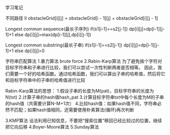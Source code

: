 学习笔记

不同路径 II
obstacleGrid[i][j] = obstacleGrid[i - 1][j] + obstacleGrid[i][j - 1]

Longest common sequence(最长子序列)
if(s1[i-1]==s2[j-1])
dp[i][j]=dp[i-1][j-1]+1
else
dp[i][j]=max(dp[i-1][j],dp[i][j-1])

Longest common substring(最长子串)
if(s1[i-1]==s2[j-1])
dp[i][j]=dp[i-1][j-1]+1
else
dp[i][j]=0

字符串匹配算法
1.暴力算法 brute force
2.Rabin-Karp算法
为了避免挨个字符对目标字符串和子串进行比较，我们可以尝试一次性判断两者是否相等。
因此，我们需要一个好的哈希函数。通过哈希函数，我们可以算出子串的哈希值，然后将它
和目标字符串中的子串的哈希值进行比较

Rabin-Karp算法的思想：
1.假设子串的长度为M(pat)，目标字符串的长度为N(txt)
2.计算子串的hash值hash_pat
3.计算目标字符串txt中每个长度为M的子串的hash值（共需要计算N-M+1次）
4.比较hash值：如果hash值不同，字符串必然不匹配；如果hash值相同，还需要使用朴素算法(循环)再次判断

3.KMP算法
设法利用已知信息，不要把“搜索位置”移回已经比较过的位置，继续把它向后移
4.Boyer-Moore算法
5.Sunday算法



